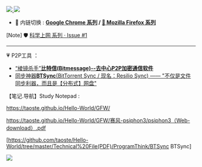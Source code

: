 <p>
  <a href="https://github.com/taoste/taoste.github.io/issues/1" title="[Note] : 🛡️ 科学上网 / hosts · Issue #1 · taoste/taoste.github.io">
  <img src="https://img.shields.io/badge/科学上网-拯救智商-brightgreen.svg"/> </a>
  <a href="https://github.com/taoste/Hello-World/tree/master/GFW" title="[Note] : 🛡️ 科学上网-拯救智商"> 
  <img src="https://img.shields.io/badge/戒急用忍-苦撑待变-brightgreen.svg"/></a>
</p>

- 🔄 内链切换 : **[Google Chrome 系列](https://github.com/taoste/Hello-World/tree/master/Tools/Google%20Chrome) / 
[🦊 Mozilla Firefox 系列](https://github.com/taoste/Hello-World/tree/master/Tools/Mozilla%20Firefox)**


[Note] 🛡️ [科学上网 系列 · Issue #1](https://github.com/taoste/taoste.github.io/issues/1) 

-------------------------------------------------------------------

 💗  P2P工具 ：
- [“棱镜杀手”**比特信(Bitmessage)--去中心P2P加密通信软件**](https://github.com/taoste/Hello-World/tree/master/Tools/P2P%E5%B7%A5%E5%85%B7) 
- [同步神器**BTSync**(BitTorrent Sync / 现名：Resilio Sync) —— "不仅是文件同步利器，而且是【分布式】网盘"](https://github.com/taoste/Hello-World/tree/master/Technical%20File(PDF)/ProgramThink/BTSync) 
 
【笔记.导航】Study Notepad :

https://taoste.github.io/Hello-World/GFW/

https://taoste.github.io/Hello-World/GFW/赛风-psiphon3/psiphon3（Web-download）.pdf

[https://github.com/taoste/Hello-World/tree/master/Technical%20File(PDF)/ProgramThink/BTSync BTSync]

<img src="httphttps://github.com/taoste/Hello-World/blob/master/GFW/%E8%BF%91%E8%A7%86%E7%9C%BC%E7%9A%84%E6%88%90%E5%9B%A0.jpg?raw=true"/>
